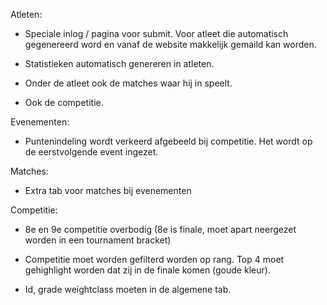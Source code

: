 Atleten:

- Speciale inlog / pagina voor submit. Voor atleet die automatisch gegenereerd word
en vanaf de website makkelijk gemaild kan worden.

- Statistieken automatisch genereren in atleten.

- Onder de atleet ook de matches waar hij in speelt.

- Ook de competitie.

Evenementen:

- Puntenindeling wordt verkeerd afgebeeld bij competitie. Het wordt op de eerstvolgende event ingezet.

Matches:

- Extra tab voor matches bij evenementen


Competitie:

- 8e en 9e competitie overbodig (8e is finale, moet apart neergezet worden in een
tournament bracket)

- Competitie moet worden gefilterd worden op rang. Top 4 moet gehighlight worden
dat zij in de finale komen (goude kleur).

- Id, grade weightclass moeten in de algemene tab.